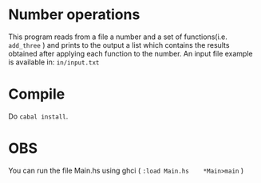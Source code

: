 Number operations
================
This program reads from a file a number and a set of functions(i.e. `add_three` )
 and prints to the output a list which contains the results obtained after
 applying each function to the number.
An input file example is available in: `in/input.txt`

Compile
=======

Do `cabal install`.

OBS
=======
You can run the file Main.hs using ghci ( `:load Main.hs	*Main>main` )
